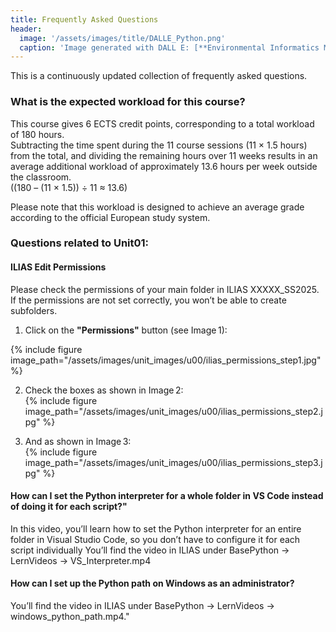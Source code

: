 ```yaml
---
title: Frequently Asked Questions
header:
  image: '/assets/images/title/DALLE_Python.png'
  caption: 'Image generated with DALL E: [**Environmental Informatics Marburg**](https://www.uni-marburg.de/en/fb19/disciplines/physisch/environmentalinformatics)'
---
```



This is a continuously updated collection of frequently asked questions.


### What is the expected workload for this course?
This course gives 6 ECTS credit points, corresponding to a total workload of 180 hours.  
Subtracting the time spent during the 11 course sessions (11 × 1.5 hours) from the total, and dividing the remaining hours over 11 weeks results in an average additional workload of approximately 13.6 hours per week outside the classroom.  
((180 – (11 × 1.5)) ÷ 11 ≈ 13.6)

Please note that this workload is designed to achieve an average grade according to the official European study system.

### Questions related to Unit01: 

#### ILIAS Edit Permissions 
Please check the permissions of your main folder in ILIAS XXXXX_SS2025. If the permissions are not set correctly, you won’t be able to create subfolders.
1. Click on the **"Permissions"** button (see Image 1):  

{% include figure image_path="/assets/images/unit_images/u00/ilias_permissions_step1.jpg" %}

2. Check the boxes as shown in Image 2:  
{% include figure image_path="/assets/images/unit_images/u00/ilias_permissions_step2.jpg" %}

3. And as shown in Image 3:  
{% include figure image_path="/assets/images/unit_images/u00/ilias_permissions_step3.jpg" %}


#### How can I set the Python interpreter for a whole folder in VS Code instead of doing it for each script?"

In this video, you’ll learn how to set the Python interpreter for an entire folder in Visual Studio Code, so you don’t have to configure it for each script individually
You’ll find the video in ILIAS under BasePython → LernVideos → VS_Interpreter.mp4

#### How can I set up the Python path on Windows as an administrator?
You’ll find the video in ILIAS under BasePython → LernVideos → windows_python_path.mp4."




